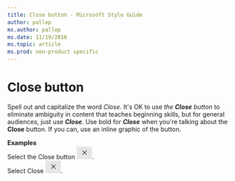 ```yaml
---
title: Close button - Microsoft Style Guide
author: pallep
ms.author: pallep
ms.date: 11/19/2016
ms.topic: article
ms.prod: non-product specific
---
```


# Close button

Spell out and capitalize the word *Close*. It's OK to use *the* ***Close*** *button* to eliminate ambiguity in content that teaches beginning skills, but for general audiences, just use ***Close***. Use bold for ***Close*** when you're talking about the **Close** button. If you can, use an inline graphic of the button.

**Examples**  
Select the Close button ![](media/close-button/1581618122.png).  
Select Close ![](media/close-button/518967462.png).
